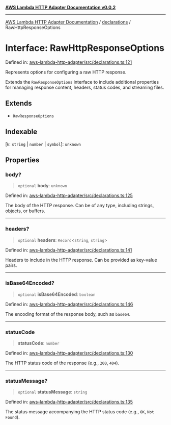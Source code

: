 [**AWS Lambda HTTP Adapter Documentation v0.0.2**](../../README.md)

***

[AWS Lambda HTTP Adapter Documentation](../../modules.md) / [declarations](../README.md) / RawHttpResponseOptions

# Interface: RawHttpResponseOptions

Defined in: [aws-lambda-http-adapter/src/declarations.ts:121](https://github.com/stonemjs/aws-lambda-http-adapter/blob/c19fde3ee4450c0cd7d8d2aec48335308371d4de/src/declarations.ts#L121)

Represents options for configuring a raw HTTP response.

Extends the `RawResponseOptions` interface to include additional properties
for managing response content, headers, status codes, and streaming files.

## Extends

- `RawResponseOptions`

## Indexable

\[`k`: `string` \| `number` \| `symbol`\]: `unknown`

## Properties

### body?

> `optional` **body**: `unknown`

Defined in: [aws-lambda-http-adapter/src/declarations.ts:125](https://github.com/stonemjs/aws-lambda-http-adapter/blob/c19fde3ee4450c0cd7d8d2aec48335308371d4de/src/declarations.ts#L125)

The body of the HTTP response. Can be of any type, including strings, objects, or buffers.

***

### headers?

> `optional` **headers**: `Record`\<`string`, `string`\>

Defined in: [aws-lambda-http-adapter/src/declarations.ts:141](https://github.com/stonemjs/aws-lambda-http-adapter/blob/c19fde3ee4450c0cd7d8d2aec48335308371d4de/src/declarations.ts#L141)

Headers to include in the HTTP response.
Can be provided as key-value pairs.

***

### isBase64Encoded?

> `optional` **isBase64Encoded**: `boolean`

Defined in: [aws-lambda-http-adapter/src/declarations.ts:146](https://github.com/stonemjs/aws-lambda-http-adapter/blob/c19fde3ee4450c0cd7d8d2aec48335308371d4de/src/declarations.ts#L146)

The encoding format of the response body, such as `base64`.

***

### statusCode

> **statusCode**: `number`

Defined in: [aws-lambda-http-adapter/src/declarations.ts:130](https://github.com/stonemjs/aws-lambda-http-adapter/blob/c19fde3ee4450c0cd7d8d2aec48335308371d4de/src/declarations.ts#L130)

The HTTP status code of the response (e.g., `200`, `404`).

***

### statusMessage?

> `optional` **statusMessage**: `string`

Defined in: [aws-lambda-http-adapter/src/declarations.ts:135](https://github.com/stonemjs/aws-lambda-http-adapter/blob/c19fde3ee4450c0cd7d8d2aec48335308371d4de/src/declarations.ts#L135)

The status message accompanying the HTTP status code (e.g., `OK`, `Not Found`).
